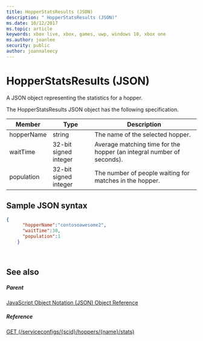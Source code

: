 ```yaml
---
title: HopperStatsResults (JSON)
description: " HopperStatsResults (JSON)"
ms.date: 10/12/2017
ms.topic: article
keywords: xbox live, xbox, games, uwp, windows 10, xbox one
ms.author: joanlee
security: public
author: joannaleecy
---
```


# HopperStatsResults (JSON)
A JSON object representing the statistics for a hopper. 
<a id="ID4EN"></a>

  
 
The HopperStatsResults JSON object has the following specification.
 
| Member| Type| Description| 
| --- | --- | --- | 
| hopperName| string| The name of the selected hopper.| 
| waitTime| 32-bit signed integer| Average matching time for the hopper (an integral number of seconds). | 
| population| 32-bit signed integer| The number of people waiting for matches in the hopper.| 
  
<a id="ID4EW"></a>

 
## Sample JSON syntax 
 

```json
{
      "hopperName":"contosoawesome2",
      "waitTime":30,
      "population":1
    }
  
    
```

  
<a id="ID4EGB"></a>

 
## See also
 
<a id="ID4EIB"></a>

 
##### Parent 

[JavaScript Object Notation (JSON) Object Reference](atoc-xboxlivews-reference-json.md)

  
<a id="ID4EUB"></a>

 
##### Reference 

[GET (/serviceconfigs/{scid}/hoppers/{name}/stats)](../uri/matchtickets/uri-serviceconfigsscidhoppershoppernamestatsget.md)

   